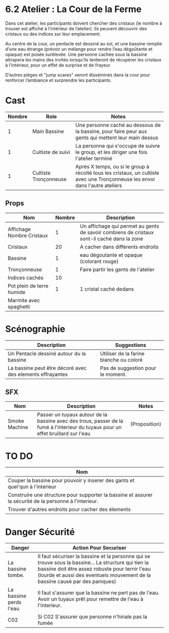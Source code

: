 # 6.2 Atelier : La Cour de la Ferme

Dans cet atelier, les participants doivent chercher des cristaux (le nombre à trouver est affiché à l’intérieur de l’atelier). Ils peuvent découvrir des cristaux ou des indices sur leur emplacement.

Au centre de la cour, un pentacle est dessiné au sol, et une bassine remplie d’une eau étrange (prévoir un mélange pour rendre l’eau dégoûtante et opaque) est posée surélevée. Une personne cachée sous la bassine attrapera les mains des invités lorsqu’ils tenteront de récupérer les cristaux à l’intérieur, pour un effet de surprise et de frayeur.

D’autres pièges et "jump scares" seront disséminés dans la cour pour renforcer l’ambiance et surprendre les participants.


# Cast
| Nombre | Role                  | Notes                                                                                                                        |
| ------ | --------------------- | ---------------------------------------------------------------------------------------------------------------------------- |
| 1      | Main Bassine          | Une personne caché au dessous de la bassine, pour faire peur aux gents qui mettent leur main dessus                          |
| 1      | Cultiste de suivi     | La personne qui s'occupe de suivre le group, et les diriger une fois l'atelier terminé                                       |
| 1      | Cultiste Tronçonneuse | Après X temps, ou si le group à récolté tous les cristaux, un cultiste avec une Tronçonneuse les envoi dans l'autre ateliers |



## Props
| Nom                       | Nombre | Description                                                                                |
| ------------------------- | ------ | ------------------------------------------------------------------------------------------ |
| Affichage Nombre Cristaux | 1      | Un affichage qui permet au gents de savoir combiens de cristaux sont-il caché dans la zone |
| Cristaux                  | 20     | A cacher dans différents endroits                                                          |
| Bassine                   | 1      | eau dégoutante et opaque (colorant rouge)                                                  |
| Tronçonneuse              | 1      | Faire partir les gents de l'atelier                                                        |
| Indices cachés            | 10     |                                                                                            |
| Pot plein de terre humide | 1      | 1 cristal caché dedans                                                                     |
| Marmite avec spaghetti    |        |                                                                                            |

# Scénographie

| Description                                               | Suggestions                             |
| --------------------------------------------------------- | --------------------------------------- |
| Un Pentacle dessiné autour du la bassine                  | Utiliser de la farine blanche ou coloré |
| La bassine peut être décoré avec des elements effrayantes | Pas de suggestion pour le moment.       |


## SFX
| Nom           | Description                                                                                                                       | Notes         |
| ------------- | --------------------------------------------------------------------------------------------------------------------------------- | ------------- |
| Smoke Machine | Passer un tuyaux autour de la bassine avec des trous, passer de la fumé à l'interieur du tuyaux pour un effet bruillard sur l'eau | (Proposition) |

# TO DO
| Nom                                                                                                     |     |
| ------------------------------------------------------------------------------------------------------- | --- |
| Couper la bassine pour pouvoir y inserer des gants et quel'qun à l'interieur                            |     |
| Construire une structure pour supporter la bassine et assurer la sécurité de la personne à l'interieur. |     |
| Trouver d'autres endroits pour cacher des élements                                                      |     |

# Danger Sécurité
| Danger                 | Action Pour Securiser                                                                                                                                                                                                                  |
| ---------------------- | -------------------------------------------------------------------------------------------------------------------------------------------------------------------------------------------------------------------------------------- |
| La bassine tombe.      | Il faut sécuriser la bassine et la personne qui se trouve sous la bassine... La structure qui tien la bassine doit être assez robuste pour ternir l'eau (lourde et aussi des eventuels mouvement de la bassine causé par des paniques) |
| La bassine perds l'eau | Il faut s'assurer que la bassine ne pert pas de l'eau. Avoir un tuyaux prêt pour remettre de l'eau à l'interieur.                                                                                                                      |
| C02                    | Si C02 S'assurer que personne n'hinale pas la fumée                                                                                                                                                                                    |




